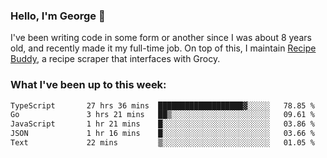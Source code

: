 ### Hello, I'm George 👋

I've been writing code in some form or another since I was about 8 years old, and recently made it my full-time job. On top of this, I maintain [Recipe Buddy](https://github.com/georgegebbett/recipe-buddy), a recipe scraper that interfaces with Grocy.  

<!--
**georgegebbett/georgegebbett** is a ✨ _special_ ✨ repository because its `README.md` (this file) appears on your GitHub profile.

Here are some ideas to get you started:

- 🔭 I’m currently working on ...
- 🌱 I’m currently learning ...
- 👯 I’m looking to collaborate on ...
- 🤔 I’m looking for help with ...
- 💬 Ask me about ...
- 📫 How to reach me: ...
- 😄 Pronouns: ...
- ⚡ Fun fact: ...
-->

### What I've been up to this week:
<!--START_SECTION:waka-->

```txt
TypeScript       27 hrs 36 mins  ███████████████████▓░░░░░   78.85 %
Go               3 hrs 21 mins   ██▒░░░░░░░░░░░░░░░░░░░░░░   09.61 %
JavaScript       1 hr 21 mins    █░░░░░░░░░░░░░░░░░░░░░░░░   03.86 %
JSON             1 hr 16 mins    █░░░░░░░░░░░░░░░░░░░░░░░░   03.66 %
Text             22 mins         ▒░░░░░░░░░░░░░░░░░░░░░░░░   01.05 %
```

<!--END_SECTION:waka-->
